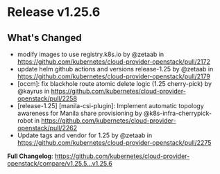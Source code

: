 # Release v1.25.6
## What's Changed
* modify images to use registry.k8s.io by @zetaab in https://github.com/kubernetes/cloud-provider-openstack/pull/2172
* update helm github actions and versions release-1.25 by @zetaab in https://github.com/kubernetes/cloud-provider-openstack/pull/2179
* [occm]: fix blackhole route atomic delete logic (1.25 cherry-pick) by @kayrus in https://github.com/kubernetes/cloud-provider-openstack/pull/2258
* [release-1.25] [manila-csi-plugin]: Implement automatic topology awareness for Manila share provisioning by @k8s-infra-cherrypick-robot in https://github.com/kubernetes/cloud-provider-openstack/pull/2262
* Update tags and vendor for 1.25 by @zetaab in https://github.com/kubernetes/cloud-provider-openstack/pull/2275


**Full Changelog**: https://github.com/kubernetes/cloud-provider-openstack/compare/v1.25.5...v1.25.6